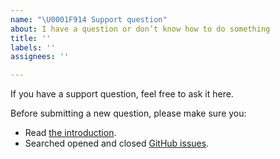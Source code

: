 ```yaml
---
name: "\U0001F914 Support question"
about: I have a question or don’t know how to do something
title: ''
labels: ''
assignees: ''

---
```


If you have a support question, feel free to ask it here.

Before submitting a new question, please make sure you:

- Read [the introduction](https://kiprotect.com/konsens).
- Searched opened and closed [GitHub issues](https://github.com/KIProtect/konsens/issues?utf8=%E2%9C%93&q=is%3Aissue).
